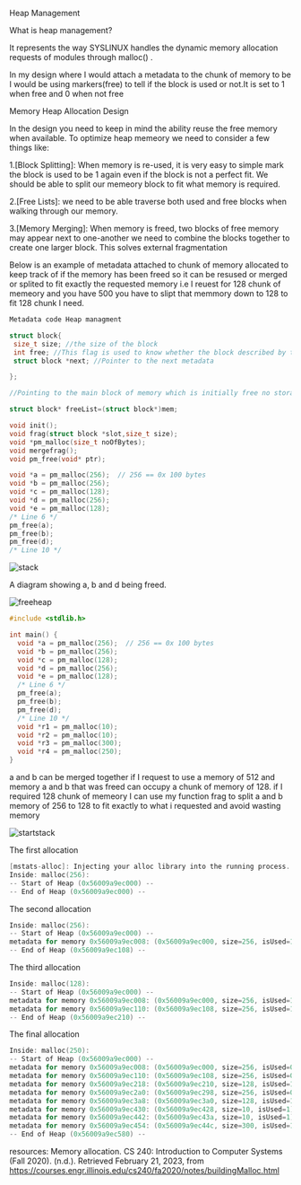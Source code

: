 Heap Management

What is heap management?

It represents the way SYSLINUX handles the dynamic memory allocation requests of modules through malloc() .

In my design where I would attach a metadata to the chunk of memory to be 
I would be using markers(free) to tell if the block is used or not.It is set to 1 when free and 0 when not free

Memory Heap Allocation Design

In the design you need to keep in mind the ability reuse the free memory when available. To optimize heap memeory we need to consider a few things like:

1.[Block Splitting]: When memory is re-used, it is very easy to simple mark the block is used to be 1 again even if the block is not a perfect fit. We should be able to split our memeory block to fit what memory is required.

2.[Free Lists]: we need to be able traverse both used and free blocks when walking through our memory.

3.[Memory Merging]: When memory is freed, two blocks of free memory may appear next to one-another we need to combine the blocks together to create one larger block. This solves external fragmentation

Below is an example of metadata attached to chunk of memory allocated to keep track of if the memory has been freed so it can be resused or merged or splited to fit exactly the requested memory i.e I reuest for 128 chunk of memeory and you have 500 you have to slipt that memmory down to 128 to fit 128 chunk I need.

```c
Metadata code Heap managment

struct block{
 size_t size; //the size of the block
 int free; //This flag is used to know whether the block described by the metadata structure.It is set to 1 when free and 0 when not free
 struct block *next; //Pointer to the next metadata

};

//Pointing to the main block of memory which is initially free no storage allocation yet

struct block* freeList=(struct block*)mem;

void init();
void frag(struct block *slot,size_t size);
void *pm_malloc(size_t noOfBytes);
void mergefrag();
void pm_free(void* ptr);
```

```c
void *a = pm_malloc(256);  // 256 == 0x 100 bytes
void *b = pm_malloc(256);
void *c = pm_malloc(128);
void *d = pm_malloc(256);
void *e = pm_malloc(128);
/* Line 6 */
pm_free(a);
pm_free(b);
pm_free(d);
/* Line 10 */
```
![stack](https://user-images.githubusercontent.com/77821039/220288365-8c110435-fcbd-4390-b3a9-17a26d50c78b.PNG)


A diagram showing a, b and d being freed.

![freeheap](https://user-images.githubusercontent.com/77821039/220288440-c346ec5f-b717-4bda-9a6b-d07b211a583c.PNG)




```c
#include <stdlib.h>

int main() {
  void *a = pm_malloc(256);  // 256 == 0x 100 bytes
  void *b = pm_malloc(256);
  void *c = pm_malloc(128);
  void *d = pm_malloc(256);
  void *e = pm_malloc(128);
  /* Line 6 */
  pm_free(a);
  pm_free(b);
  pm_free(d);
  /* Line 10 */
  void *r1 = pm_malloc(10);
  void *r2 = pm_malloc(10);
  void *r3 = pm_malloc(300);
  void *r4 = pm_malloc(250);  
}
```

a and b can be merged together if I request to use a memory of 512 and memory a and b that was freed can occupy a chunk of memory of 128. if I required 128 chunk of memeory I can use my function frag to split a and b memory of 256 to 128 to fit exactly to what i requested and avoid wasting memory

![startstack](https://user-images.githubusercontent.com/77821039/220288592-20f83483-6c07-4d79-a48b-9f35883e36cd.PNG)

The first allocation
```c
[mstats-alloc]: Injecting your alloc library into the running process.
Inside: malloc(256):
-- Start of Heap (0x56009a9ec000) --
-- End of Heap (0x56009a9ec000) --
```

The second allocation

```c
Inside: malloc(256):
-- Start of Heap (0x56009a9ec000) --
metadata for memory 0x56009a9ec008: (0x56009a9ec000, size=256, isUsed=1)
-- End of Heap (0x56009a9ec108) --
```

The third allocation

```c
Inside: malloc(128):
-- Start of Heap (0x56009a9ec000) --
metadata for memory 0x56009a9ec008: (0x56009a9ec000, size=256, isUsed=1)
metadata for memory 0x56009a9ec110: (0x56009a9ec108, size=256, isUsed=1)
-- End of Heap (0x56009a9ec210) --
```
The final allocation
```c
Inside: malloc(250):
-- Start of Heap (0x56009a9ec000) --
metadata for memory 0x56009a9ec008: (0x56009a9ec000, size=256, isUsed=0)
metadata for memory 0x56009a9ec110: (0x56009a9ec108, size=256, isUsed=0)
metadata for memory 0x56009a9ec218: (0x56009a9ec210, size=128, isUsed=1)
metadata for memory 0x56009a9ec2a0: (0x56009a9ec298, size=256, isUsed=0)
metadata for memory 0x56009a9ec3a8: (0x56009a9ec3a0, size=128, isUsed=1)
metadata for memory 0x56009a9ec430: (0x56009a9ec428, size=10, isUsed=1)
metadata for memory 0x56009a9ec442: (0x56009a9ec43a, size=10, isUsed=1)
metadata for memory 0x56009a9ec454: (0x56009a9ec44c, size=300, isUsed=1)
-- End of Heap (0x56009a9ec580) --
```






resources:
Memory allocation. CS 240: Introduction to Computer Systems (Fall 2020). (n.d.). Retrieved February 21, 2023, from https://courses.engr.illinois.edu/cs240/fa2020/notes/buildingMalloc.html
